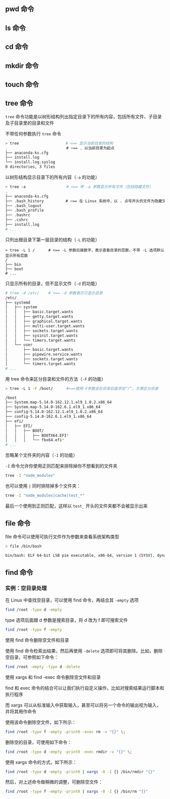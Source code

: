 ## pwd 命令

## ls 命令

## cd 命令

## mkdir 命令

## touch 命令

## tree 命令

`tree` 命令功能是以树形结构列出指定目录下的所有内容，包括所有文件、子目录及子目录里的目录和文件

不带任何参数执行 `tree` 命令

```bash
> tree 　　　　　　　        # <== 显示当前目录的结构
. 　　　　　　　　　　　　　　　# <== . 以当前目录为起点
├── anaconda-ks.cfg
├── install.log
└── install.log.syslog
0 directories, 3 files
```

以树形结构显示目录下的所有内容（`-a` 的功能）

```bash
> tree -a 　　　　　　       # <== 带 -a 参数显示所有文件（包括隐藏文件）
.
├── anaconda-ks.cfg
├── .bash_history 　　  　　# <== 在 Linux 系统中，以 . 点号开头的文件为隐藏文件，默认不显示
├── .bash_logout
├── .bash_profile
├── .bashrc
├── .cshrc
├── install.log
# ...
```

只列出根目录下第一层目录的结构（`-L` 的功能）

```plain
> tree -L 1 /      # <== -L 参数后接数字，表示查看目录的层数，不带 -L 选项默认显示所有层数
/
├── bin
├── boot
# ...
```

只显示所有的目录，但不显示文件（`-d` 的功能）

```bash
# tree -d /etc/    # <== -d 参数表示只显示目录
/etc/
├── systemd
│   ├── system
│   │   ├── basic.target.wants
│   │   ├── getty.target.wants
│   │   ├── graphical.target.wants
│   │   ├── multi-user.target.wants
│   │   ├── sockets.target.wants
│   │   ├── sysinit.target.wants
│   │   └── timers.target.wants
│   └── user
│       ├── basic.target.wants
│       ├── pipewire.service.wants
│       ├── sockets.target.wants
│       └── timers.target.wants
# ...
```

用 tree 命令来区分目录和文件的方法（`-F` 的功能）

```bash
> tree -L 1 -F /boot/      #<==使用-F参数会在目录后面添加“/”，方便区分目录

/boot
├── System.map-5.14.0-162.12.1.el9_1.0.2.x86_64
├── System.map-5.14.0-162.6.1.el9_1.x86_64
├── config-5.14.0-162.12.1.el9_1.0.2.x86_64
├── config-5.14.0-162.6.1.el9_1.x86_64
├── efi/
│   ├── EFI/
│   │   ├── BOOT/
│   │   │   ├── BOOTX64.EFI*
│   │   │   └── fbx64.efi*
# ...
```

忽略某个文件夹的内容（`-I` 的功能）

`-I` 命令允许你使用正则匹配来排除掉你不想看到的文件夹

```bash
tree -I "node_modules"
```

也可以使用 `|` 同时排除掉多个文件夹：

```bash
tree -I "node_modules|cache|test_*"
```

最后一个使用到正则匹配，这样以 `test_` 开头的文件夹都不会被显示出来

## file 命令

file 命令可以使用可执行文件作为参数来查看系统架构类型

```bash
> file /bin/bash

bin/bash: ELF 64-bit LSB pie executable, x86-64, version 1 (SYSV), dynamically linked, interpreter /lib64/ld-linux-x86-64.so.2, BuildID[sha1]=3d209334cb8d53ee4b03e75a1388b6d4a272f10a, for GNU/Linux 3.2.0, stripped
```

## find 命令

### 实例：空目录处理

在 Linux 中查找空目录，可以使用 find 命令，再结合其 `-empty` 选项

```bash
find /root -type d -empty
```

type 选项后面跟 d 参数是搜索目录，将 d 改为 f 即可搜索文件

```bash
find /root -type f -empty
```

使用 find 命令删除空文件和目录

使用 find 命令检索出结果，然后再使用 `-delete` 选项即可将其删除。比如，删除空目录，可参照如下命令：

```bash
find /root -empty -type d -delete
```

使用 xargs 和 find -exec 命令删除空文件和目录

find 和 exec 命令的结合可以让我们执行自定义操作，比如对搜索结果运行脚本和执行程序

而 xargs 可以从标准输入中获取输入，甚至可以将另一个命令的输出视为输入，并将其用作命令

使用该命令删除空文件，如下所示：

```bash
find /root -type f -empty -print0 -exec rm -v "{}" \;
```

删除空的目录，可使用如下命令：

```bash
find /root -type d -empty -print0 -exec rmdir -v "{}" \;
```

使用 xargs 命令的方式，如下所示：

```bash
find /root -type d -empty -print0 | xargs -0 -I {} /bin/rmdir "{}"
```

然后，对上述命令做稍微的调整，可删除空文件：

```bash
find /root -type f -empty -print0 | xargs -0 -I {} /bin/rm "{}"
```

